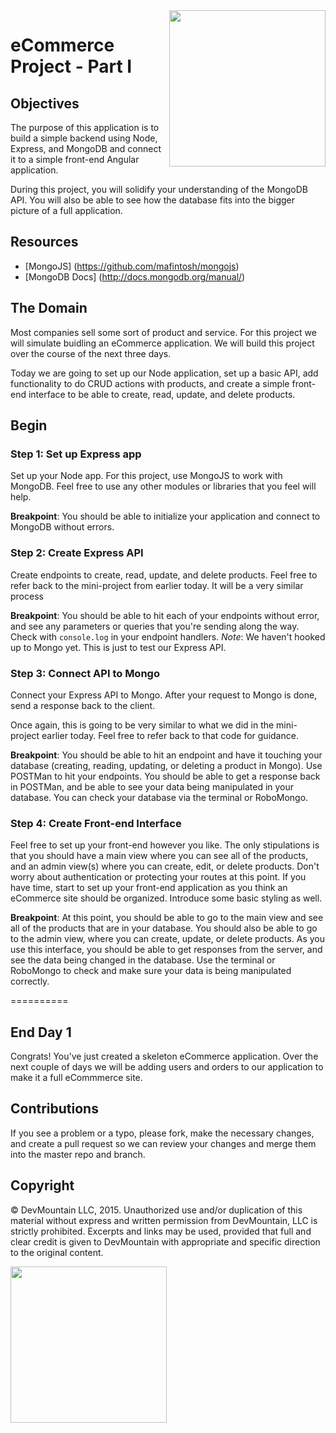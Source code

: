 <img src="https://devmounta.in/img/logowhiteblue.png" width="250" align="right">

eCommerce Project - Part I
=================

## Objectives

The purpose of this application is to build a simple backend using Node, Express, and MongoDB and connect it to a simple front-end Angular application.

During this project, you will solidify your understanding of the MongoDB API.  You will also be able to see how the database fits into the bigger picture of a full application.


## Resources

* [MongoJS] (https://github.com/mafintosh/mongojs)
* [MongoDB Docs] (http://docs.mongodb.org/manual/)


## The Domain

Most companies sell some sort of product and service. For this project we will simulate buidling an eCommerce application.  We will build this project over the course of the next three days.

Today we are going to set up our Node application, set up a basic API, add functionality to do CRUD actions with products, and create a simple front-end interface to be able to create, read, update, and delete products.

## Begin

### Step 1: Set up Express app

Set up your Node app. For this project, use MongoJS to work with MongoDB. Feel free to use any other modules or libraries that you feel will help.

**Breakpoint**: You should be able to initialize your application and connect to MongoDB without errors.

### Step 2: Create Express API

Create endpoints to create, read, update, and delete products.  Feel free to refer back to the mini-project from earlier today.  It will be a very similar process

**Breakpoint**: You should be able to hit each of your endpoints without error, and see any parameters or queries that you're sending along the way.  Check with `console.log` in your endpoint handlers. *Note*: We haven't hooked up to Mongo yet.  This is just to test our Express API.

### Step 3: Connect API to Mongo

Connect your Express API to Mongo. After your request to Mongo is done, send a response back to the client.

Once again, this is going to be very similar to what we did in the mini-project earlier today.  Feel free to refer back to that code for guidance.

**Breakpoint**: You should be able to hit an endpoint and have it touching your database (creating, reading, updating, or deleting a product in Mongo).  Use POSTMan to hit your endpoints.  You should be able to get a response back in POSTMan, and be able to see your data being manipulated in your database.  You can check your database via the terminal or RoboMongo.

### Step 4: Create Front-end Interface

Feel free to set up your front-end however you like.  The only stipulations is that you should have a main view where you can see all of the products, and an admin view(s) where you can create, edit, or delete products.  Don't worry about authentication or protecting your routes at this point.  If you have time, start to set up your front-end application as you think an eCommerce site should be organized.  Introduce some basic styling as well.

**Breakpoint**: At this point, you should be able to go to the main view and see all of the products that are in your database.  You should also be able to go to the admin view, where you can create, update, or delete products.  As you use this interface, you should be able to get responses from the server, and see the data being changed in the database.  Use the terminal or RoboMongo to check and make sure your data is being manipulated correctly.

==========

## End Day 1

Congrats!  You've just created a skeleton eCommerce application.  Over the next couple of days we will be adding users and orders to our application to make it a full eCommmerce site.

## Contributions
If you see a problem or a typo, please fork, make the necessary changes, and create a pull request so we can review your changes and merge them into the master repo and branch.

## Copyright

© DevMountain LLC, 2015. Unauthorized use and/or duplication of this material without express and written permission from DevMountain, LLC is strictly prohibited. Excerpts and links may be used, provided that full and clear credit is given to DevMountain with appropriate and specific direction to the original content.

<img src="https://devmounta.in/img/logowhiteblue.png" width="250">
